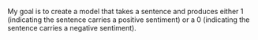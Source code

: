 My goal is to create a model that takes a sentence and produces either 1 (indicating the sentence carries a positive sentiment) or a 0 (indicating the sentence carries a negative sentiment). 

